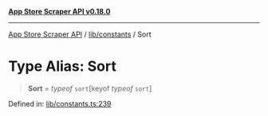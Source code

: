 [**App Store Scraper API v0.18.0**](../../../README.md)

***

[App Store Scraper API](../../../modules.md) / [lib/constants](../README.md) / Sort

# Type Alias: Sort

> **Sort** = *typeof* `sort`\[keyof *typeof* `sort`\]

Defined in: [lib/constants.ts:239](https://github.com/facundoolano/app-store-scraper/blob/113d925388ad33c5af9077ca637c241f2bf7e574/lib/constants.ts#L239)
